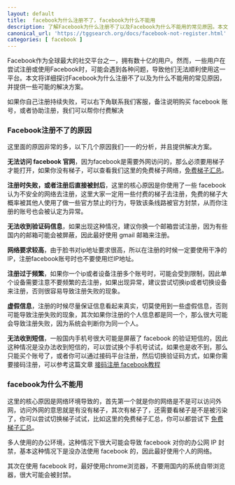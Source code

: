 ```yaml
---
layout: default
title: 	facebook为什么注册不了，facebook为什么不能用
description: 了解Facebook为什么注册不了以及Facebook为什么不能用的常见原因。本文详细探讨了用户在注册和使用Facebook过程中可能遇到的账户信息问题、网络连接问题、技术故障和地域限制等问题，并提供了相应的解决方案，帮助您顺利注册和使用Facebook。
canonical_url: 'https://tggsearch.org/docs/facebook-not-register.html'
categories: [ facebook ]
---
```

Facebook作为全球最大的社交平台之一，拥有数十亿的用户。然而，一些用户在尝试注册或使用Facebook时，可能会遇到各种问题，导致他们无法顺利使用这一平台。本文将详细探讨Facebook为什么注册不了以及为什么不能用的常见原因，并提供一些可能的解决方案。

<p class="red-text-word">如果你自己注册持续失败，可以右下角联系我们客服，备注说明购买 facebook 账号，或者协助注册，我们可以帮你付费解决</p>

### Facebook注册不了的原因
这里面的原因非常的多，以下几个原因我们一一的分析，并且提供解决方案。

**无法访问 facebook 官网**，因为facebook是需要外网访问的，那么必须要用梯子才能打开，如果你没有梯子，可以查看我们这里的免费梯子网络，[免费梯子汇总](./vpn-kl.html)。

**注册时失败，或者注册后直接被封后**，这里的核心原因是你使用了一些 facebook 认为不安全的网络去注册，这里大家一定用一些付费的梯子去注册，免费的梯子大概率被其他人使用了做一些官方禁止的行为，导致该条线路被官方封禁，从而你注册的账号也会被认定为异常。

**无法收到验证码信息**，如果出现这种情况，建议你换一个邮箱尝试注册，因为有些国内的邮箱可能会被屏蔽，因此最好使用 gmail 邮箱来注册。

**网络要求较高**，由于脸书对ip地址要求很高，所以在注册的时候一定要使用干净的IP，注册facebook账号时也不要使用烂IP地址。

**注册过于频繁**，如果你一个ip或者设备注册多个账号时，可能会受到限制，因此单个设备需要注意不要频繁的去注册，如果出现异常，建议尝试切换ip或者切换设备来注册，否则很容易导致注册失败的现象。

**虚假信息**，注册的时候尽量保证信息看起来真实，切莫使用到一些虚假信息，否则可能导致注册失败的现象，其次如果你注册的个人信息都是同一个，那么很大可能会导致注册失败，因为系统会判断你为同一个人。

**无法收到短信**，一般国内手机号很大可能是屏蔽了 facebook 的验证短信的，因此这种情况是没办法收到短信的，可以尝试换个手机号试试，如果也是收不到，那么只能买个账号了，或者你可以通过接码平台注册，然后切换验证码方式，如果你需要接码注册，可以参考这篇文章 [接码注册 facebook教程](./receive-code.html)

### facebook为什么不能用
这里的核心原因是网络环境导致的，首先第一个就是你的网络是不是可以访问外网，访问外网的意思就是有没有梯子，其次有梯子了，还需要看梯子是不是被污染了，你可以尝试切换梯子试试，比如这里的免费梯子汇总，你可以都尝试下 [免费梯子汇总](./vpn-kl.html)。

多人使用的办公环境，这种情况下很大可能会导致 facebook 对你的办公网 IP 封禁，基本这种情况下是没办法使用 facebook 的，因此最好使用个人的网络。

其次在使用 facebook 时，最好使用chrome浏览器，不要用国内的系统自带浏览器，很大可能会被封禁。
